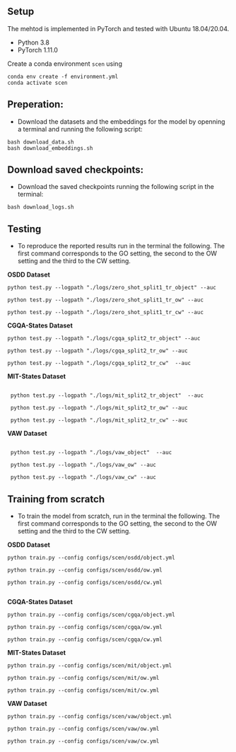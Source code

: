 
## Setup
The mehtod is implemented in PyTorch and tested with Ubuntu 18.04/20.04.

- Python 3.8
- PyTorch 1.11.0

Create a conda environment `scen` using
```
conda env create -f environment.yml
conda activate scen

```

## Preperation:
- Download the datasets and  the embeddings for the model by openning a terminal and running the following script:

```
bash download_data.sh
bash download_embeddings.sh

```


## Download saved checkpoints:
- Download the saved checkpoints running the following script in the terminal:

```
bash download_logs.sh

```

## Testing

- To reproduce the reported results run in the terminal the following.
The first command corresponds to the GO setting, the second to the OW setting
and the third to the CW setting.

**OSDD  Dataset**

```
python test.py --logpath "./logs/zero_shot_split1_tr_object" --auc 

python test.py --logpath "./logs/zero_shot_split1_tr_ow" --auc 

python test.py --logpath "./logs/zero_shot_split1_tr_cw" --auc 

```

**CGQA-States  Dataset**

```
python test.py --logpath "./logs/cgqa_split2_tr_object" --auc 

python test.py --logpath "./logs/cgqa_split2_tr_ow" --auc 

python test.py --logpath "./logs/cgqa_split2_tr_cw"  --auc 

```

**MIT-States  Dataset**

```

 python test.py --logpath "./logs/mit_split2_tr_object"  --auc 

 python test.py --logpath "./logs/mit_split2_tr_ow" --auc 

 python test.py --logpath "./logs/mit_split2_tr_cw" --auc  

```

**VAW  Dataset**

```

 python test.py --logpath "./logs/vaw_object"  --auc 

 python test.py --logpath "./logs/vaw_ow" --auc 

 python test.py --logpath "./logs/vaw_cw" --auc  

```


## Training from scratch


- To train the model from scratch, run in the terminal the following.
The first command corresponds to the GO setting, the second to the OW setting
and the third to the CW setting.


**OSDD  Dataset**

```
python train.py --config configs/scen/osdd/object.yml

python train.py --config configs/scen/osdd/ow.yml

python train.py --config configs/scen/osdd/cw.yml


```

**CGQA-States  Dataset**

```
python train.py --config configs/scen/cgqa/object.yml

python train.py --config configs/scen/cgqa/ow.yml

python train.py --config configs/scen/cgqa/cw.yml
```

**MIT-States  Dataset**

```
python train.py --config configs/scen/mit/object.yml

python train.py --config configs/scen/mit/ow.yml

python train.py --config configs/scen/mit/cw.yml
```

**VAW  Dataset**

```
python train.py --config configs/scen/vaw/object.yml

python train.py --config configs/scen/vaw/ow.yml

python train.py --config configs/scen/vaw/cw.yml
```




